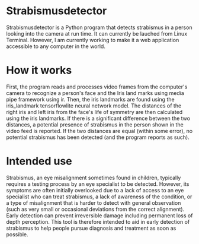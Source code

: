 # Strabismusdetector
Strabismusdetector is a Python program that detects strabismus in a person looking into the camera at run time. It can currently be lauched from Linux Terminal. However, I am currently working to make it a web application accessible to any computer in the world. 
# How it works
First, the program reads and processes video frames from the computer's camera to recognize a person's face and the Iris land marks using media pipe framework using ir. Then, the iris landmarks are found using the iris_landmark tensorflowlite neural network model. The distances of the right iris and left iris from the face's life of symmetry are then calculated using the iris landmarks. If there is a significant difference between the two distances, a potential presence of strabismus in the person shown in the video feed is reported. If the two distances are equal (within some error), no potential strabismus has been detected (and the program reports as such).
# Intended use
Strabismus, an eye misalignment sometimes found in children, typically requires a testing process by an eye specialist to be detected. However, its symptoms are often initially overlooked due to a lack of access to an eye specialist who can treat strabismus, a lack of awareness of the condition, or a type of misalignment that is harder to detect with general observation (such as very small or occasional deviations from the correct alignment). Early detection can prevent irreversible damage including permanent loss of depth perception. This tool is therefore intended to aid in early detection of strabismus to help people pursue diagnosis and treatment as soon as possible.
